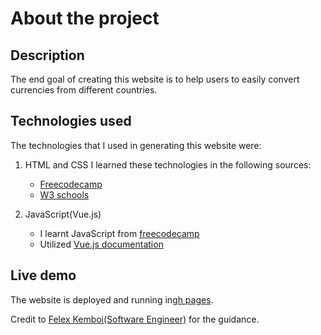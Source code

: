 # About the project

## Description
The end goal of creating this website is to help users to easily convert  currencies from different countries.

## Technologies used
The technologies that I used in generating this website were:
1. HTML and CSS
    I learned these technologies in the following sources:
      - [Freecodecamp](https://www.freecodecamp.org)
      - [W3 schools](https://www.w3schools.com)

2. JavaScript(Vue.js)
      - I learnt JavaScript from [freecodecamp](https://www.freecodecamp.org)
      - Utilized [Vue.js documentation](https://vuejs.org/guide/introduction.html#what-is-vue)

##  Live demo
The website is deployed and running in[gh pages](https://davidwagura.github.io/Vue/).

Credit to [Felex Kemboi(Software Engineer)](https://github.com/felexkemboi) for the guidance.
